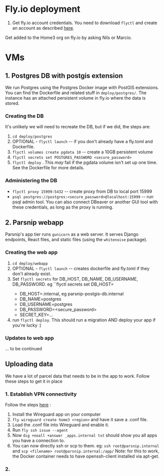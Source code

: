 
# Fly.io deployment

1. Get fly.io account credentials.
You need to download `flyctl` and create an account as described [here](https://fly.io/docs/getting-started/installing-flyctl/).

Get added to the Home3 org on fly.io by asking Nils or Marcio.

# VMs
## 1. Postgres DB with postgis extension
We run Postgres using the Postgres Docker image with PostGIS extensions. You can find the Dockerfile and related stuff in `deploy/postgres/`. The instance has an attached persistent volume in fly.io where the data is stored.
### Creating the DB
It's unlikely we will need to recreate the DB, but if we did, the steps are:
1. `cd deploy/postgres`
2. OPTIONAL - `flyctl launch` -- if you don't already have a fly.toml and Dockerfile.
3. `flyctl volumes create pgdata 10` -- create a 10GB persistent volume
4. `flyctl secrets set POSTGRES_PASSWORD <secure_password>`
5. `flyctl deploy` . This *may* fail if the pgdata volume isn't set up one time. See the Dockerfile for more details.
### Administering the DB
* `flyctl proxy 15999:5432` -- create proxy from DB to local port 15999
* `psql postgres://postgres:<secure_password>@localhost:15999` -- run psql admin tool. You can also connect DBeaver or another GUI tool with these credentials, as long as the proxy is running.

## 2. Parsnip webapp
Parsnip's app tier runs `gunicorn` as a web server. It serves Django endpoints, React files, and static files (using the `whitenoise` package).

### Creating the web app
1. `cd deploy/webapp`
2. OPTIONAL - `flyctl launch` -- creates dockerfile and fly.toml if they don't already exist.
3. Set `flyctl secrets` for DB_HOST, DB_NAME, DB_USERNAME, DB_PASSWORD. eg ``flyctl secrets set DB_HOST=<value>
    * DB_HOST=<hostname>.internal, eg parsnip-postgis-db.internal
    * DB_NAME=postgres
    * DB_USERNAME=postgres
    * DB_PASSWORD=<secure_password>
    * SECRET_KEY=...
4. run `flyctl deploy`. This should run a migration AND deploy your app if you're lucky :)

### Updates to web app
... to be continued

## Uploading data

We have a lot of parcel data that needs to be in the app to work. Follow these steps to get it in place
### 1. Establish VPN connectivity
Follow the steps [here](https://fly.io/docs/reference/private-networking/#private-network-vpn) :
   1. Install the Wireguard app on your computer
   2. `fly wireguard create home3 <region>` and have it save a .conf file. 
   3. Load the .conf file into Wireguard and enable it.
   4. Run `fly ssh issue --agent` 
   5. Now `dig +noall +answer _apps.internal txt` should show you all apps you have a connection to.
   6. You can now directly ssh or scp to them. eg: `ssh root@parsnip.internal` and `scp <filename> root@parsnip.internal:/app/`
       Note: for this to work, the Docker container needs to have openssh-client installed via apt-get.

### 2. 
